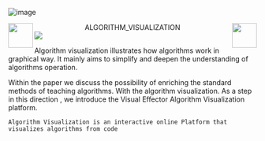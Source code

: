 ![image](https://github.com/godkingjay/godkingjay/blob/master/assets/borderseparator.gif)
<div align="center">
  <img src="https://github.com/godkingjay/godkingjay/blob/master/assets/animated-flame-01.gif" height="50px" align="left"/>
 ALGORITHM_VISUALIZATION
  <img src="https://github.com/godkingjay/godkingjay/blob/master/assets/animated-flame-01.gif" height="50px" align="right"/>
</div>

    
<img src="https://github.com/godkingjay/godkingjay/blob/master/assets/borderseparator.gif"/>

Algorithm visualization illustrates how algorithms work in graphical way.  It mainly aims to simplify  and deepen the understanding of algorithms operation.

Within the paper we discuss  the possibility of enriching the standard methods of teaching algorithms. With the algorithm visualization. As a step in this direction , we introduce the Visual Effector Algorithm Visualization platform. 

	Algorithm Visualization is an interactive online Platform that visualizes algorithms from code 

